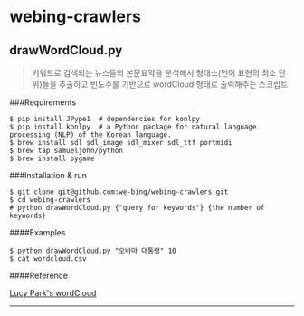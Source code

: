 # webing-crawlers

## drawWordCloud.py

> 키워드로 검색되는 뉴스들의 본문요약을 분석해서 형태소(언어 표현의 최소 단위)들을 추출하고  빈도수를 기반으로 
wordCloud 형태로 출력해주는 스크립트

###Requirements

    $ pip install JPype1  # dependencies for konlpy 
    $ pip install konlpy  # a Python package for natural language processing (NLP) of the Korean language. 
    $ brew install sdl sdl_image sdl_mixer sdl_ttf portmidi
    $ brew tap samueljohn/python
    $ brew install pygame
    

###Installation & run

    $ git clone git@github.com:we-bing/webing-crawlers.git 
    $ cd webing-crawlers
    # python drawWordCloud.py {"query for keywords"} {the number of keywords}


####Examples

    $ python drawWordCloud.py "오바마 대통령" 10
    $ cat wordcloud.csv
    
####Reference

  [Lucy Park's wordCloud](https://www.lucypark.kr/)
    
---------